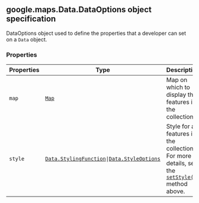 <h2 id="Data.DataOptions">
google.maps.Data.DataOptions
object specification
</h2><p>DataOptions object used to define the properties that a developer can set on a <code>Data</code> object.</p><h3>Properties</h3><table summary="interface Data.DataOptions - Properties" width="100%">
<thead>
<tr><th>Properties</th>
<th>Type</th>
<th>Description</th>
</tr></thead>
<tbody>
<tr>
<td><code>map</code></td>
<td><code><a href="https://github.com/amenadiel/google-maps-documentation/blob/master/docs/google.maps.Map.md">Map</a></code></td>
<td>Map on which to display the features in the collection.</td>
</tr>
<tr>
<td><code>style</code></td>
<td><code><a href="https://github.com/amenadiel/google-maps-documentation/blob/master/docs/google.maps.Data.StylingFunction.md">Data.StylingFunction</a>|<a href="https://github.com/amenadiel/google-maps-documentation/blob/master/docs/google.maps.Data.StyleOptions.md">Data.StyleOptions</a></code></td>
<td>Style for all features in the collection. For more details, see the <code><a href="https://github.com/amenadiel/google-maps-documentation/blob/master/docs/google.maps.Data.md">setStyle()</a></code> method above.</td>
</tr>
</tbody>
</table>